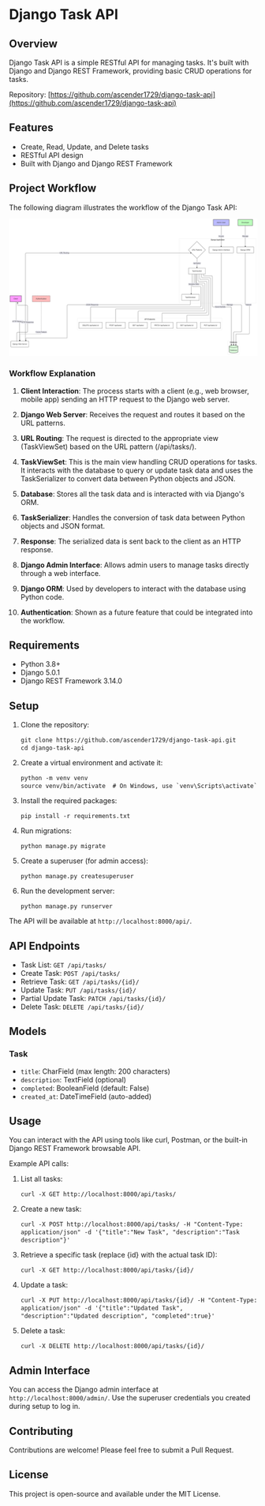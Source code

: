 # Django Task API

## Overview

Django Task API is a simple RESTful API for managing tasks. It's built with Django and Django REST Framework, providing basic CRUD operations for tasks.

Repository: [https://github.com/ascender1729/django-task-api](https://github.com/ascender1729/django-task-api)

## Features

- Create, Read, Update, and Delete tasks
- RESTful API design
- Built with Django and Django REST Framework

## Project Workflow

The following diagram illustrates the workflow of the Django Task API:

![Django Task API Workflow](IMG.png)

### Workflow Explanation

1. **Client Interaction**: The process starts with a client (e.g., web browser, mobile app) sending an HTTP request to the Django web server.

2. **Django Web Server**: Receives the request and routes it based on the URL patterns.

3. **URL Routing**: The request is directed to the appropriate view (TaskViewSet) based on the URL pattern (/api/tasks/).

4. **TaskViewSet**: This is the main view handling CRUD operations for tasks. It interacts with the database to query or update task data and uses the TaskSerializer to convert data between Python objects and JSON.

5. **Database**: Stores all the task data and is interacted with via Django's ORM.

6. **TaskSerializer**: Handles the conversion of task data between Python objects and JSON format.

7. **Response**: The serialized data is sent back to the client as an HTTP response.

8. **Django Admin Interface**: Allows admin users to manage tasks directly through a web interface.

9. **Django ORM**: Used by developers to interact with the database using Python code.

10. **Authentication**: Shown as a future feature that could be integrated into the workflow.

## Requirements

- Python 3.8+
- Django 5.0.1
- Django REST Framework 3.14.0

## Setup

1. Clone the repository:
   ```
   git clone https://github.com/ascender1729/django-task-api.git
   cd django-task-api
   ```

2. Create a virtual environment and activate it:
   ```
   python -m venv venv
   source venv/bin/activate  # On Windows, use `venv\Scripts\activate`
   ```

3. Install the required packages:
   ```
   pip install -r requirements.txt
   ```

4. Run migrations:
   ```
   python manage.py migrate
   ```

5. Create a superuser (for admin access):
   ```
   python manage.py createsuperuser
   ```

6. Run the development server:
   ```
   python manage.py runserver
   ```

The API will be available at `http://localhost:8000/api/`.

## API Endpoints

- Task List: `GET /api/tasks/`
- Create Task: `POST /api/tasks/`
- Retrieve Task: `GET /api/tasks/{id}/`
- Update Task: `PUT /api/tasks/{id}/`
- Partial Update Task: `PATCH /api/tasks/{id}/`
- Delete Task: `DELETE /api/tasks/{id}/`

## Models

### Task

- `title`: CharField (max length: 200 characters)
- `description`: TextField (optional)
- `completed`: BooleanField (default: False)
- `created_at`: DateTimeField (auto-added)

## Usage

You can interact with the API using tools like curl, Postman, or the built-in Django REST Framework browsable API.

Example API calls:

1. List all tasks:
   ```
   curl -X GET http://localhost:8000/api/tasks/
   ```

2. Create a new task:
   ```
   curl -X POST http://localhost:8000/api/tasks/ -H "Content-Type: application/json" -d '{"title":"New Task", "description":"Task description"}'
   ```

3. Retrieve a specific task (replace {id} with the actual task ID):
   ```
   curl -X GET http://localhost:8000/api/tasks/{id}/
   ```

4. Update a task:
   ```
   curl -X PUT http://localhost:8000/api/tasks/{id}/ -H "Content-Type: application/json" -d '{"title":"Updated Task", "description":"Updated description", "completed":true}'
   ```

5. Delete a task:
   ```
   curl -X DELETE http://localhost:8000/api/tasks/{id}/
   ```

## Admin Interface

You can access the Django admin interface at `http://localhost:8000/admin/`. Use the superuser credentials you created during setup to log in.

## Contributing

Contributions are welcome! Please feel free to submit a Pull Request.

## License

This project is open-source and available under the MIT License.
